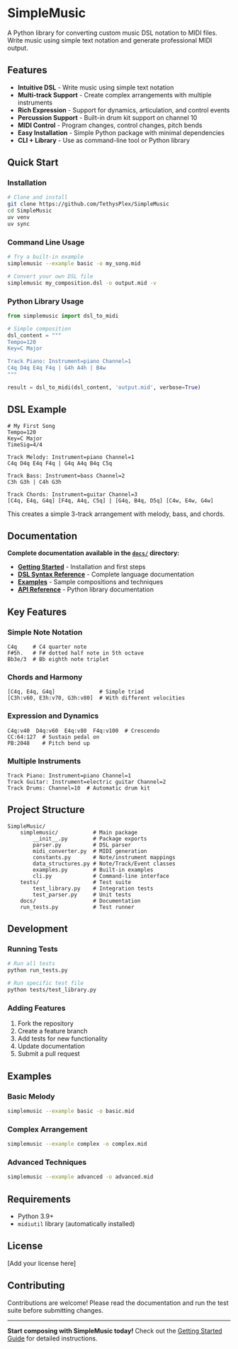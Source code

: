 # SimpleMusic

A Python library for converting custom music DSL notation to MIDI files. Write music using simple text notation and generate professional MIDI output.

## Features

- **Intuitive DSL** - Write music using simple text notation
- **Multi-track Support** - Create complex arrangements with multiple instruments  
- **Rich Expression** - Support for dynamics, articulation, and control events
- **Percussion Support** - Built-in drum kit support on channel 10
- **MIDI Control** - Program changes, control changes, pitch bends
- **Easy Installation** - Simple Python package with minimal dependencies
- **CLI + Library** - Use as command-line tool or Python library

## Quick Start

### Installation

```bash
# Clone and install
git clone https://github.com/TethysPlex/SimpleMusic
cd SimpleMusic
uv venv
uv sync
```

### Command Line Usage

```bash
# Try a built-in example
simplemusic --example basic -o my_song.mid

# Convert your own DSL file
simplemusic my_composition.dsl -o output.mid -v
```

### Python Library Usage

```python
from simplemusic import dsl_to_midi

# Simple composition
dsl_content = """
Tempo=120
Key=C Major

Track Piano: Instrument=piano Channel=1
C4q D4q E4q F4q | G4h A4h | B4w
"""

result = dsl_to_midi(dsl_content, 'output.mid', verbose=True)
```

## DSL Example

```
# My First Song
Tempo=120
Key=C Major
TimeSig=4/4

Track Melody: Instrument=piano Channel=1
C4q D4q E4q F4q | G4q A4q B4q C5q

Track Bass: Instrument=bass Channel=2  
C3h G3h | C4h G3h

Track Chords: Instrument=guitar Channel=3
[C4q, E4q, G4q] [F4q, A4q, C5q] | [G4q, B4q, D5q] [C4w, E4w, G4w]
```

This creates a simple 3-track arrangement with melody, bass, and chords.

## Documentation

**Complete documentation available in the [`docs/`](docs/) directory:**

- **[Getting Started](docs/getting-started.md)** - Installation and first steps
- **[DSL Syntax Reference](docs/dsl-syntax.md)** - Complete language documentation  
- **[Examples](docs/examples.md)** - Sample compositions and techniques
- **[API Reference](docs/api-reference.md)** - Python library documentation

## Key Features

### Simple Note Notation
```
C4q     # C4 quarter note
F#5h.   # F# dotted half note in 5th octave  
Bb3e/3  # Bb eighth note triplet
```

### Chords and Harmony
```
[C4q, E4q, G4q]              # Simple triad
[C3h:v60, E3h:v70, G3h:v80]  # With different velocities
```

### Expression and Dynamics
```
C4q:v40  D4q:v60  E4q:v80  F4q:v100  # Crescendo
CC:64:127  # Sustain pedal on
PB:2048    # Pitch bend up
```

### Multiple Instruments
```
Track Piano: Instrument=piano Channel=1
Track Guitar: Instrument=electric guitar Channel=2  
Track Drums: Channel=10  # Automatic drum kit
```

## Project Structure

```
SimpleMusic/
    simplemusic/           # Main package
        __init__.py        # Package exports
        parser.py          # DSL parser
        midi_converter.py  # MIDI generation
        constants.py       # Note/instrument mappings
        data_structures.py # Note/Track/Event classes
        examples.py        # Built-in examples
        cli.py             # Command-line interface
    tests/                 # Test suite
        test_library.py    # Integration tests
        test_parser.py     # Unit tests
    docs/                  # Documentation
    run_tests.py           # Test runner
```

## Development

### Running Tests

```bash
# Run all tests
python run_tests.py

# Run specific test file
python tests/test_library.py
```

### Adding Features

1. Fork the repository
2. Create a feature branch
3. Add tests for new functionality
4. Update documentation
5. Submit a pull request

## Examples

### Basic Melody
```bash
simplemusic --example basic -o basic.mid
```

### Complex Arrangement
```bash  
simplemusic --example complex -o complex.mid
```

### Advanced Techniques
```bash
simplemusic --example advanced -o advanced.mid
```

## Requirements

- Python 3.9+
- `midiutil` library (automatically installed)

## License

[Add your license here]

## Contributing

Contributions are welcome! Please read the documentation and run the test suite before submitting changes.

---

**Start composing with SimpleMusic today!** Check out the [Getting Started Guide](docs/getting-started.md) for detailed instructions.